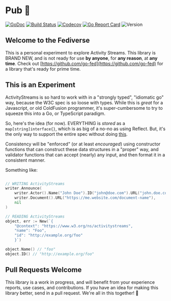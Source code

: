 # Pub 📰

[![GoDoc](http://img.shields.io/badge/go-documentation-blue.svg?style=flat-square)](http://godoc.org/github.com/benpate/pub)
[![Build Status](http://img.shields.io/travis/benpate/pub.svg?style=flat-square)](https://travis-ci.org/benpate/pub)
[![Codecov](https://img.shields.io/codecov/c/github/benpate/pub.svg?style=flat-square)](https://codecov.io/gh/benpate/pub)
[![Go Report Card](https://goreportcard.com/badge/github.com/benpate/pub?style=flat-square)](https://goreportcard.com/report/github.com/benpate/pub)
![Version](https://img.shields.io/github/v/release/benpate/pub?include_prereleases&style=flat-square&color=brightgreen)

## Welcome to the Fediverse

This is a personal experiment to explore Activity Streams.  This library is BRAND NEW, and is not ready for use **by anyone**, for **any reason**, at **any time**.  Check out [https://github.com/go-fed](https://github.com/go-fed) for a library that's ready for prime time.

## This is an Experiment

ActivityStreams is so hard to work with in a "strongly typed", "idiomatic go" way, because the W3C spec is so loose with types.  While this is *great* for a Javascript, or old ColdFusion programmer, it's super-cumbersome to try to squeeze this into a Go, or TypeScript paradigm.

So, here's the idea (for now).  EVERYTHING is *stored* as a `map[string]interface{}`, which is as big of a no-no as using Reflect.  But, it's the only way to support the entire spec without doing [this](https://github.com/go-fed/activity/blob/master/streams/vocab/gen_type_activitystreams_accept_interface.go).

Consistency will be "enforced" (or at least *encouraged*) using constructor functions that can construct these data structures in a "proper" way, and validator functions that can accept (nearly) any input, and then format it in a consistent manner.

Something like:

```go

// WRITING ActivityStreams
writer.Announce(
    writer.Actor().Name("John Doe").ID("john@doe.com").URL("john.doe.com"),
    writer.Document().URL("https://me.website.com/document-name"),
    nil
)

// READING ActivityStreams
object, err := New(`{
    "@context": "https://www.w3.org/ns/activitystreams",
    "name": "Foo",
    "id": "http://example.org/foo"
    }`)

object.Name() // "foo"
object.ID() // "http://example.org/foo"

```

## Pull Requests Welcome

This library is a work in progress, and will benefit from your experience reports, use cases, and contributions.  If you have an idea for making this library better, send in a pull request.  We're all in this together! 📰
